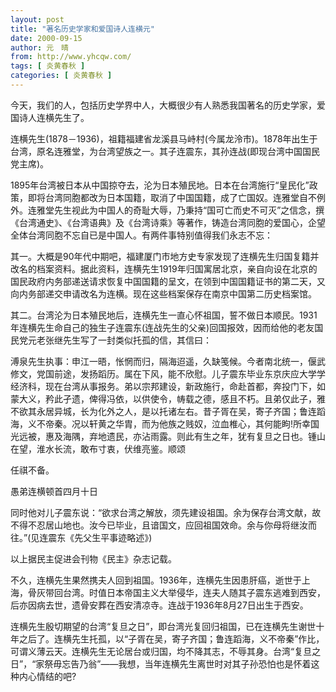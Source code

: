 ```yaml
---
layout: post
title: "著名历史学家和爱国诗人连横元"
date: 2000-09-15
author: 元　晴
from: http://www.yhcqw.com/
tags: [ 炎黄春秋 ]
categories: [ 炎黄春秋 ]
---
```




今天，我们的人，包括历史学界中人，大概很少有人熟悉我国著名的历史学家，爱国诗人连横先生了。


连横先生(1878－1936)，祖籍福建省龙溪县马峙村(今属龙泠市)。1878年出生于台湾，原名连雅堂，为台湾望族之一。其子连震东，其孙连战(即现台湾中国国民党主席)。


1895年台湾被日本从中国掠夺去，沦为日本殖民地。日本在台湾施行“皇民化”政策，即将台湾同胞都改为日本国籍，取消了中国国籍，成了亡国奴。连雅堂自不例外。连雅堂先生视此为中国人的奇耻大辱，乃秉持“国可亡而史不可灭”之信念，撰《台湾通史》、《台湾语典》及《台湾诗乘》等著作，铸造台湾同胞的爱国心，企望全体台湾同胞不忘自已是中国人。有两件事特别值得我们永志不忘：


其一。大概是90年代中期吧，福建厦门市地方史专家发现了连横先生归国复籍并改名的档案资料。据此资料，连横先生1919年归国寓居北京，亲自向设在北京的国民政府内务部递送请求恢复中国国籍的呈文，在领到中国国籍证书的第二天，又向内务部递交申请改名为连横。现在这些档案保存在南京中国第二历史档案馆。


其二。台湾沦为日本殖民地后，连横先生一直心怀祖国，誓不做日本顺民。1931年连横先生命自己的独生子连震东(连战先生的父亲)回国报效，因而给他的老友国民党元老张继先生写了一封类似托孤的信，其信曰：


溥泉先生执事：申江一晤，怅惘而归，隔海迢遥，久缺笺候。今者南北统一，偃武修文，党国前途，发扬蹈历。属在下风，能不欣慰。儿子震东毕业东京庆应大学学经济科，现在台湾从事报务。弟以宗邦建设，新政施行，命赴首都，奔投门下，如蒙大义，矜此孑遗，俾得冯依，以供使令，帱载之德，感且不朽。且弟仅此子，雅不欲其永居异城，长为化外之人，是以托诸左右。昔子胥在吴，寄子齐国；鲁连蹈海，义不帝秦。况以轩黄之华胄，而为他族之贱奴，泣血椎心，其何能眗!所幸国光远被，惠及海隅，弃地遗民，亦沾雨露。则此有生之年，犹有复旦之日也。锺山在望，淮水长流，敢布寸衷，伏维亮鉴。顺颂

任祺不备。

愚弟连横顿首四月十日


同时他对儿子震东说：“欲求台湾之解放，须先建设祖国。余为保存台湾文献，故不得不忍居山地也。汝今已毕业，且谙国文，应回祖国效命。余与你母将继汝而往。”(见连震东《先父生平事迹略述》)

以上据民主促进会刊物《民主》杂志记载。


不久，连横先生果然携夫人回到祖国。1936年，连横先生因患肝癌，逝世于上海，骨灰带回台湾。时值日本帝国主义大举侵华，连夫人随其子震东逃难到西安，后亦因病去世，遗骨安葬在西安清凉寺。连战于1936年8月27日出生于西安。


连横先生殷切期望的台湾“复旦之日”，即台湾光复回归祖国，已在连横先生谢世十年之后了。连横先生托孤，以“子胥在吴，寄子齐国；鲁连蹈海，义不帝秦”作比，可谓义薄云天。连横先生无论居台或归国，均不降其志，不辱其身。台湾“复旦之日”，“家祭毋忘告乃翁”——我想，当年连横先生离世时对其子孙恐怕也是怀着这种内心情结的吧?


